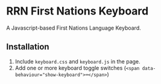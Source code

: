 # RRN First Nations Keyboard
A Javascript-based First Nations Language Keyboard.

## Installation
1. Include `keyboard.css` and `keyboard.js` in the page.
2. Add one or more keyboard toggle switches (`<span data-behaviour="show-keyboard">⌨</span>`)
